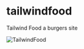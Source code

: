 # tailwindfood

Tailwind Food a burgers site

![TailwindFood](https://images.unsplash.com/photo-1503591099259-a96e250e0a67?ixlib=rb-1.2.1&ixid=MnwxMjA3fDB8MHxwaG90by1wYWdlfHx8fGVufDB8fHx8&auto=format&fit=crop&w=1920&q=80 "TailwindFood")